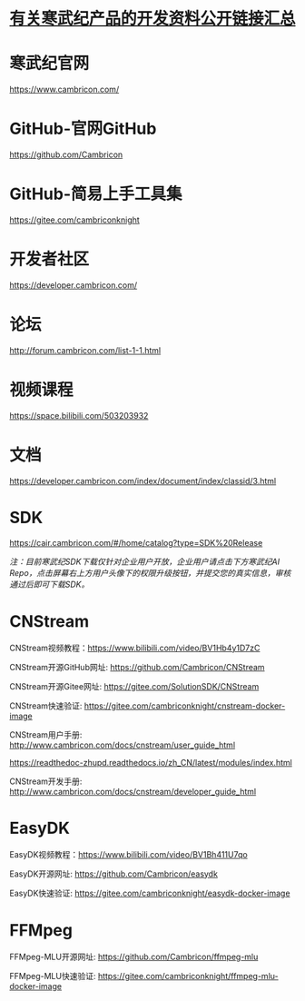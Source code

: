 <p align="center">
    <a href="https://gitee.com/cambriconknight/cam-dev-info">
        <h1 align="center">有关寒武纪产品的开发资料公开链接汇总</h1>
    </a>
</p>

# 寒武纪官网
https://www.cambricon.com/

# GitHub-官网GitHub
https://github.com/Cambricon

# GitHub-简易上手工具集
https://gitee.com/cambriconknight

# 开发者社区
https://developer.cambricon.com/

# 论坛
http://forum.cambricon.com/list-1-1.html

# 视频课程
https://space.bilibili.com/503203932

# 文档
https://developer.cambricon.com/index/document/index/classid/3.html

# SDK
https://cair.cambricon.com/#/home/catalog?type=SDK%20Release

*注：目前寒武纪SDK下载仅针对企业用户开放，企业用户请点击下方寒武纪AI Repo，点击屏幕右上方用户头像下的权限升级按钮，并提交您的真实信息，审核通过后即可下载SDK。*

# CNStream

CNStream视频教程：https://www.bilibili.com/video/BV1Hb4y1D7zC

CNStream开源GitHub网址: https://github.com/Cambricon/CNStream

CNStream开源Gitee网址: https://gitee.com/SolutionSDK/CNStream

CNStream快速验证: https://gitee.com/cambriconknight/cnstream-docker-image

CNStream用户手册: http://www.cambricon.com/docs/cnstream/user_guide_html

https://readthedoc-zhupd.readthedocs.io/zh_CN/latest/modules/index.html

CNStream开发手册: http://www.cambricon.com/docs/cnstream/developer_guide_html

# EasyDK

EasyDK视频教程：https://www.bilibili.com/video/BV1Bh411U7qo

EasyDK开源网址: https://github.com/Cambricon/easydk

EasyDK快速验证: https://gitee.com/cambriconknight/easydk-docker-image

# FFMpeg

FFMpeg-MLU开源网址: https://github.com/Cambricon/ffmpeg-mlu

FFMpeg-MLU快速验证: https://gitee.com/cambriconknight/ffmpeg-mlu-docker-image
